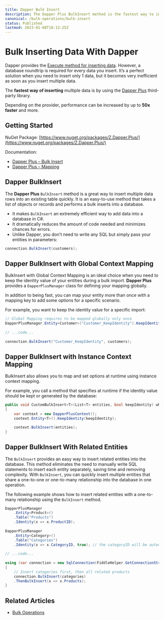 ```yaml
---
title: Dapper Bulk Insert
description: The Dapper Plus BulkInsert method is the fastest way to insert entities in Dapper. Your performance is increased by up to 50x faster and more.
canonical: /bulk-operations/bulk-insert
status: Published
lastmod: 2023-01-08T18:13:25Z
---
```


# Bulk Inserting Data With Dapper

Dapper provides the [Execute method for inserting data](https://localhost:5015/non-query#dapper-insert). However, a database roundtrip is required for every data you insert. It’s a perfect solution when you need to insert only 1 data, but it becomes very inefficient as soon as you insert multiple data.

The **fastest way of inserting** multiple data is by using the [Dapper Plus](https://dapper-plus.net/) third-party library.

Depending on the provider, performance can be increased by up to **50x faster** and more.

## Getting Started

NuGet Package: [https://www.nuget.org/packages/Z.Dapper.Plus/](https://www.nuget.org/packages/Z.Dapper.Plus/)

Documentation:

- [Dapper Plus – Bulk Insert](https://dapper-plus.net/bulk-insert)
- [Dapper Plus – Mapping](https://dapper-plus.net/getting-started-mapping)

## Dapper BulkInsert

The **Dapper Plus** `BulkInsert` method is a great way to insert multiple data rows into an existing table quickly. It is an easy-to-use method that takes a list of objects or records and performs a bulk inserts into a database. 

 - It makes `BulkInsert` an extremely efficient way to add data into a database in C#. 
 - It dramatically reduces the amount of code needed and minimizes chances for errors.  
 - Unlike Dapper, you don’t need to write any SQL but simply pass your entities in parameters:

```csharp
connection.BulkInsert(customers);
```

## Dapper BulkInsert with Global Context Mapping

BulkInsert with Global Context Mapping is an ideal choice when you need to keep the identity value of your entities during a bulk import. **Dapper Plus** provides a `DapperPlusManager` class for defining your mapping globally.

In addition to being fast, you can map your entity more than once with a mapping key to add some options for a specific scenario.

For example, you want to keep the identity value for a specific import:

```csharp
// Global Mapping requires to be mapped globally only once
DapperPlusManager.Entity<Customer>("Customer_KeepIdentity").KeepIdentity(true);
 
// ...code...
 
connection.BulkInsert("Customer_KeepIdentity", customers);
```

## Dapper BulkInsert with Instance Context Mapping

BulkInsert also allows you to map and set options at runtime using instance context mapping.

For example, you call a method that specifies at runtime if the identity value should be kept or generated by the database:

```csharp
public void CustomBulkInsert<T>(List<T> entities, bool keepIdentity) where T: class
{
    var context = new DapperPlusContext();
    context.Entity<T>().KeepIdentity(keepIdentity);

    context.BulkInsert(entities);
}
```

## Dapper BulkInsert With Related Entities

The `BulkInsert` provides an easy way to insert related entities into the database. This method eliminates the need to manually write SQL statements to insert each entity separately, saving time and removing complexity. With `BulkInsert`, you can quickly insert multiple entities that share a one-to-one or one-to-many relationship into the database in one operation.

The following example shows how to insert related entities with a one-to-many relationship using the `BulkInsert` method.

```csharp
DapperPlusManager
    .Entity<Product>()
    .Table("Products")
    .Identity(x => x.ProductID);     
 
DapperPlusManager
    .Entity<Category>()
    .Table("Categories")
    .Identity(x => x.CategoryID, true); // the categoryID will be automatically propagated
	
// ...code...
 
using (var connection = new SqlConnection(FiddleHelper.GetConnectionStringSqlServerW3Schools()))
{    
	// Insert categories first, then all related products
    connection.BulkInsert(categories)
	.ThenBulkInsert(x => x.Products);
}
```

## Related Articles

- [Bulk Operations](/bulk-operations)